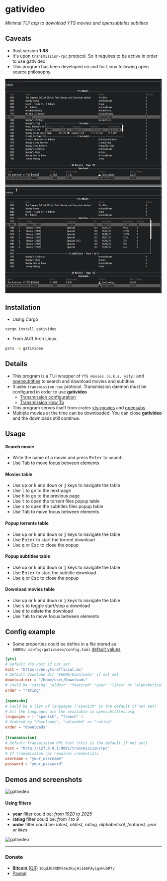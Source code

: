 # gativideo
*Minimal TUI app to download YTS movies and opensubtitles subtitles*

## Caveats
- Rust version **1.88**
- It's upon `transmission-rpc` protocol. So It requires to be active in order to use gativideo. 
- This program has been developed on and for Linux following open source philosophy.

<img src="https://github.com/javiorfo/img/blob/master/bitsmuggler/gativideo.png?raw=true" alt="gativideo"/>

<img src="https://github.com/javiorfo/img/blob/master/bitsmuggler/gativideo2.png?raw=true" alt="gativideo"/>

## Installation
- Using Cargo
```bash
cargo install gativideo
```

- From AUR Arch Linux:
```bash
paru -S gativideo
```

## Details
- This program is a TUI wrapper of `YTS movies (a.k.a. yify)` and [opensubtitles](https://opensubtitles.org) to search and download movies and subtitles. 
- It uses `transmission-rpc` protocol. Transmission daemon must be configured in order to use **gativideo**
    - [Transmission configuration](https://github.com/transmission/transmission/blob/main/docs/Editing-Configuration-Files.md)
    - [Transmission How To](https://help.ubuntu.com/community/TransmissionHowTo)
- This program serves itself from crates [yts-movies](https://github.com/javiorfo/yts-movies) and [opensubs](https://github.com/javiorfo/opensubs)
- Multiple movies at the time can be downloaded. You can close **gativideo** and the downloads still continue.

## Usage
#### Search movie
- Write the name of a movie and press <kbd>Enter</kbd> to search
- Use <kbd>Tab</kbd> to move focus between elements
#### Movies table
- Use <kbd>up</kbd> or <kbd>k</kbd> and <kbd>down</kbd> or <kbd>j</kbd> keys to navigate the table
- Use <kbd>l</kbd> to go to the next page
- Use <kbd>h</kbd> to go to the previous page
- Use <kbd>t</kbd> to open the torrent files popup table
- Use <kbd>s</kbd> to open the subtitles files popup table
- Use <kbd>Tab</kbd> to move focus between elements
#### Popup torrents table
- Use <kbd>up</kbd> or <kbd>k</kbd> and <kbd>down</kbd> or <kbd>j</kbd> keys to navigate the table
- Use <kbd>Enter</kbd> to start the torrent download
- Use <kbd>q</kbd> or <kbd>Esc</kbd> to close the popup
#### Popup subtitles table
- Use <kbd>up</kbd> or <kbd>k</kbd> and <kbd>down</kbd> or <kbd>j</kbd> keys to navigate the table
- Use <kbd>Enter</kbd> to start the subtitle download
- Use <kbd>q</kbd> or <kbd>Esc</kbd> to close the popup
#### Download movies table
- Use <kbd>up</kbd> or <kbd>k</kbd> and <kbd>down</kbd> or <kbd>j</kbd> keys to navigate the table
- Use <kbd>s</kbd> to toggle start/stop a download
- Use <kbd>d</kbd> to delete the download
- Use <kbd>Tab</kbd> to move focus between elements


## Config example
- Some properties could be define in a file stored as `$HOME/.config/gativideo/config.toml` [default values](https://github.com/javiorfo/gativideo/blob/master/example/config.toml)
```toml
[yts]
# Default YTS Host if not set
host = "https://en.yts-official.mx"
# Default download dir "$HOME/Downloads" if not set
download_dir = "/home/user/Downloads" 
# Could be "rating" "oldest" "featured" "year" "likes" or "alphabetical" ("rating" is the default)
order = "rating" 

[opensubs]
# Could be a list of languages ("spanish" is the default if not set)
# All the languages are the available in opensubtitles.org 
languages = [ "spanish", "french" ]
# Ordered by "downloads", "uploaded" or "rating"
order = "downloads" 

[transmission]
# Default Transmission RPC host (this is the default if not set)
host = "http://127.0.0.1:9091/transmission/rpc"
# If transmission rpc requires credentials
username = "your_username"
password = "your_password"
```

## Demos and screenshots

<img src="https://github.com/javiorfo/img/blob/master/gativideo/gativideo-simple.gif?raw=true" alt="gativideo"/>

#### Using filters
- **year** filter could be: *from 1920 to 2025*
- **rating** filter could be: *from 1 to 9*
- **order** filter could be: *latest, oldest, rating, alphabetical, featured, year or likes*
<img src="https://github.com/javiorfo/img/blob/master/gativideo/gativideo-filters.gif?raw=true" alt="gativideo"/>

---

### Donate
- **Bitcoin** [(QR)](https://raw.githubusercontent.com/javiorfo/img/master/crypto/bitcoin.png)  `1GqdJ63RDPE4eJKujHi166FAyigvHu5R7v`
- [Paypal](https://www.paypal.com/donate/?hosted_button_id=FA7SGLSCT2H8G)

